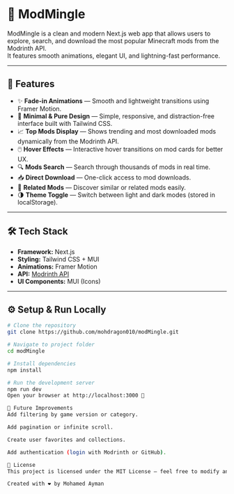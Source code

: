 # 🧩 ModMingle

ModMingle is a clean and modern Next.js web app that allows users to explore, search, and download the most popular Minecraft mods from the Modrinth API.  
It features smooth animations, elegant UI, and lightning-fast performance.

---

## 🚀 Features

- ✨ **Fade-in Animations** — Smooth and lightweight transitions using Framer Motion.  
- 🎨 **Minimal & Pure Design** — Simple, responsive, and distraction-free interface built with Tailwind CSS.  
- 📈 **Top Mods Display** — Shows trending and most downloaded mods dynamically from the Modrinth API.  
- 🖱️ **Hover Effects** — Interactive hover transitions on mod cards for better UX.  
- 🔍 **Mods Search** — Search through thousands of mods in real time.  
- 📥 **Direct Download** — One-click access to mod downloads.  
- 🔗 **Related Mods** — Discover similar or related mods easily.  
- 🌗 **Theme Toggle** — Switch between light and dark modes (stored in localStorage).

---

## 🛠️ Tech Stack

- **Framework:** Next.js
- **Styling:** Tailwind CSS + MUI  
- **Animations:**  Framer Motion  
- **API:** [Modrinth API](https://docs.modrinth.com/api-spec/)  
- **UI Components:** MUI (Icons)  

---


## ⚙️ Setup & Run Locally

```bash
# Clone the repository
git clone https://github.com/mohdragon010/modMingle.git

# Navigate to project folder
cd modMingle

# Install dependencies
npm install

# Run the development server
npm run dev
Open your browser at http://localhost:3000 🚀

🧠 Future Improvements
Add filtering by game version or category.

Add pagination or infinite scroll.

Create user favorites and collections.

Add authentication (login with Modrinth or GitHub).

📜 License
This project is licensed under the MIT License — feel free to modify and share!

Created with ❤️ by Mohamed Ayman
